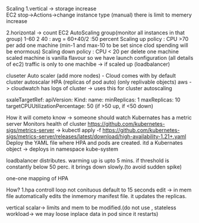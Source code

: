 Scaling
1.vertical -> storage increase\
EC2
stop->Actions->change instance type (manual)
there is limit to memery increase

2.horizontal -> count
EC2
AutoScaling group(monitor all instances in that group)
1-60 2 40 : avg = 60+40/2 :50 percent
Scaling up policy : CPU >70 per add one machine (min-1 and max-10 to be set since clod spending will be enormous)
Scaling down policy : CPU  < 20 per delete one machine
scaled machine is vanilla flavour so we have launch configuration (all details of ec2)
traffic is only to one machibe -> if scaled up (loadbalancer)

cluseter Auto scaler (add more nodes) - Cloud comes with by default cluster autoscalar
HPA (replicas of pod auto) (only replivable objects)
aws -> cloudwatch has logs of cluster -> uses this for cluster autoscaling

sxaleTargetRef:
  apiVersion:
  Kind:
  name:
minReplicas: 1
maxReplicas: 10
targetCPUUtilizationPercentage: 50 (if >50 up, if <50 down)

How it will cometo know -> someone should watch 
Kubernates has a metric server 
Monitors health of cluster 
https://github.com/kubernetes-sigs/metrics-server -> kubectl apply -f https://github.com/kubernetes-sigs/metrics-server/releases/latest/download/high-availability-1.21+.yaml
Deploy the YAML file where HPA and pods are created.
itd a Kubernates object -> deploys in namespace kube-system

loadbalancer distributes.
warming up is upto 5 mins. if threshold is constantly below 50 perc. it brings down slowly.(to avoid sudden spike)

one-one mapping of HPA

How?
1.hpa controll loop not conituous default to 15 seconds
edit -> in mem file 
automatically edits the inmemory manifest file. it updates the replicas.

vertical scalar-> limits and mem to be modified.(do not use , stateless workload-> we may loose inplace data in pod since it restarts)



